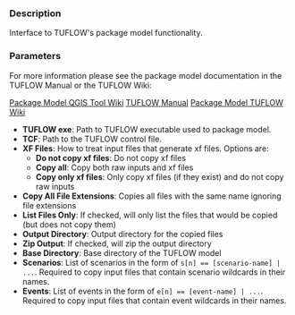 ### Description

Interface to TUFLOW's package model functionality.

### Parameters

For more information please see the package model documentation in the TUFLOW Manual or the TUFLOW Wiki:

[Package Model QGIS Tool Wiki](https://wiki.tuflow.com/Package_Model_in_QGIS)
[TUFLOW Manual](https://downloads.tuflow.com/_archive/TUFLOW/Releases/2018-03/TUFLOW%20Manual.2018-03.pdf#page=478)
[Package Model TUFLOW Wiki](https://wiki.tuflow.com/Run_TUFLOW_From_a_Batch-file#Package_a_TUFLOW_model)

* **TUFLOW exe**: Path to TUFLOW executable used to package model.
* **TCF**: Path to the TUFLOW control file.
* **XF Files**: How to treat input files that generate xf files. Options are:
  * **Do not copy xf files**: Do not copy xf files
  * **Copy all**: Copy both raw inputs and xf files
  * **Copy only xf files**: Only copy xf files (if they exist) and do not copy raw inputs
* **Copy All File Extensions**: Copies all files with the same name ignoring file extensions
* **List Files Only**: If checked, will only list the files that would be copied (but does not copy them)
* **Output Directory**: Output directory for the copied files
* **Zip Output**: If checked, will zip the output directory
* **Base Directory**: Base directory of the TUFLOW model
* **Scenarios**: List of scenarios in the form of `s[n] == [scenario-name] | ...`. Required to copy input files that contain scenario wildcards in their names.
* **Events**: List of events in the form of `e[n] == [event-name] | ...`. Required to copy input files that contain event wildcards in their names.

